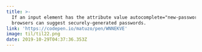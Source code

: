 ```yaml
---
title: >-
  If an input element has the attribute value autocomplete="new-password",
  browsers can suggest securely-generated passwords.
link: 'https://codepen.io/matuzo/pen/WNNEKVE'
image: til/til22.png
date: 2019-10-29T04:37:36.353Z
---
```


